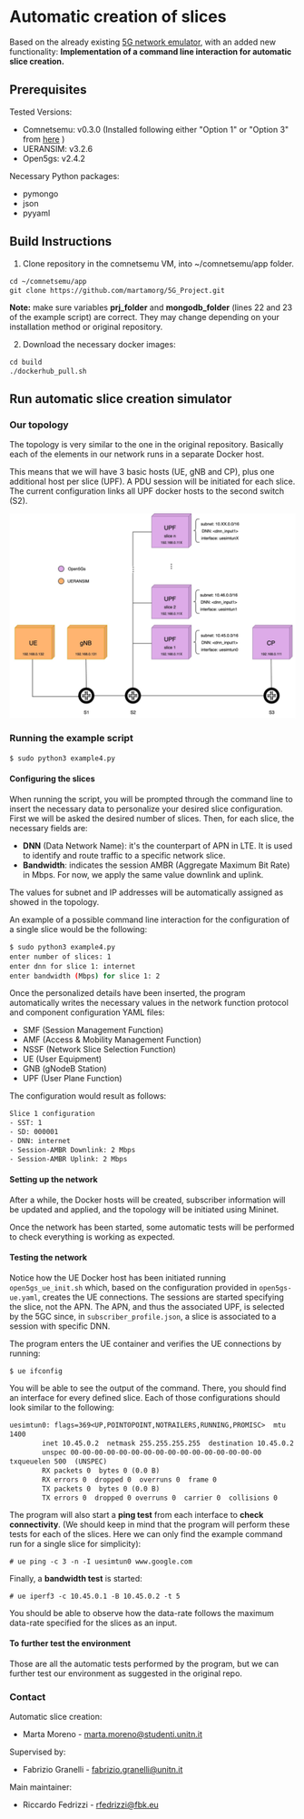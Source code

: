 # Automatic creation of slices
Based on the already existing [5G network emulator](https://github.com/fabrizio-granelli/comnetsemu_5Gnet), with an added new functionality:
**Implementation of a command line interaction for automatic slice creation.** 

## Prerequisites

Tested Versions:
- Comnetsemu: v0.3.0 (Installed following either "Option 1" or "Option 3" from [here](https://git.comnets.net/public-repo/comnetsemu) )
- UERANSIM: v3.2.6
- Open5gs: v2.4.2

Necessary Python packages:
- pymongo
- json
- pyyaml

## Build Instructions

1. Clone repository in the comnetsemu VM, into ~/comnetsemu/app folder.
```
cd ~/comnetsemu/app 
git clone https://github.com/martamorg/5G_Project.git
```
**Note:** make sure variables **prj_folder** and **mongodb_folder** (lines 22 and 23 of the example script) are correct. They may change depending on your installation method or original repository.

2. Download the necessary docker images:

```
cd build
./dockerhub_pull.sh
```


## Run automatic slice creation simulator

### Our topology
The topology is very similar to the one in the original repository. Basically each of the elements in our network runs in a separate Docker host.

This means that we will have 3 basic hosts (UE, gNB and CP), plus one additional host per slice (UPF).
A PDU session will be initiated for each slice.
The current configuration links all UPF docker hosts to the second switch (S2). 

<img src="./images/mytopology.jpg" title="./images/mytopology.jpg" width=1000px></img>


### Running the example script
```bash
$ sudo python3 example4.py
```

#### Configuring the slices

When running the script, you will be prompted through the command line to insert the necessary data to personalize your desired slice configuration. 
First we will be asked the desired number of slices. Then, for each slice, the necessary fields are: 
- **DNN** (Data Network Name): it's the counterpart of APN in LTE. It is used to identify and route traffic to a specific network slice.
- **Bandwidth**: indicates the session AMBR (Aggregate Maximum Bit Rate) in Mbps. For now, we apply the same value downlink and uplink.

The values for subnet and IP addresses will be automatically assigned as showed in the topology. 

An example of a possible command line interaction for the configuration of a single slice would be the following: 
```bash
$ sudo python3 example4.py
enter number of slices: 1
enter dnn for slice 1: internet
enter bandwidth (Mbps) for slice 1: 2
```

Once the personalized details have been inserted, the program automatically writes the necessary values in the network function protocol and component configuration YAML files: 
- SMF (Session Management Function)
- AMF (Access & Mobility Management Function)
- NSSF (Network Slice Selection Function)
- UE (User Equipment)
- GNB (gNodeB Station)
- UPF (User Plane Function)

The configuration would result as follows:

```
Slice 1 configuration
- SST: 1
- SD: 000001
- DNN: internet
- Session-AMBR Downlink: 2 Mbps
- Session-AMBR Uplink: 2 Mbps
```

#### Setting up the network


After a while, the Docker hosts will be created, subscriber information will be updated and applied, and the topology will be initiated using Mininet. 

Once the network has been started, some automatic tests will be performed to check everything is working as expected.

#### Testing the network

Notice how the UE Docker host has been initiated running `open5gs_ue_init.sh` which, based on the configuration provided in `open5gs-ue.yaml`, creates the UE connections.
The sessions are started specifying the slice, not the APN. The APN, and thus the associated UPF, is selected by the 5GC since, in `subscriber_profile.json`, a slice is associated to a session with specific DNN.

The program enters the UE container and verifies the UE connections by running:

``` 
$ ue ifconfig
``` 

You will be able to see the output of the command. There, you should find an interface for every defined slice. Each of those configurations should look similar to the following:

```
uesimtun0: flags=369<UP,POINTOPOINT,NOTRAILERS,RUNNING,PROMISC>  mtu 1400
        inet 10.45.0.2  netmask 255.255.255.255  destination 10.45.0.2
        unspec 00-00-00-00-00-00-00-00-00-00-00-00-00-00-00-00  txqueuelen 500  (UNSPEC)
        RX packets 0  bytes 0 (0.0 B)
        RX errors 0  dropped 0  overruns 0  frame 0
        TX packets 0  bytes 0 (0.0 B)
        TX errors 0  dropped 0 overruns 0  carrier 0  collisions 0
```

The program will also start a **ping test** from each interface to **check connectivity**.
(We should keep in mind that the program will perform these tests for each of the slices. Here we can only find the example command run for a single slice for simplicity):
``` 
# ue ping -c 3 -n -I uesimtun0 www.google.com
``` 

Finally, a **bandwidth test** is started:
``` 
# ue iperf3 -c 10.45.0.1 -B 10.45.0.2 -t 5
``` 

You should be able to observe how the data-rate follows the maximum data-rate specified for the slices as an input.


#### To further test the environment

Those are all the automatic tests performed by the program, but we can further test our environment as suggested in the original repo. 

### Contact

Automatic slice creation: 
- Marta Moreno - marta.moreno@studenti.unitn.it

Supervised by: 
- Fabrizio Granelli - fabrizio.granelli@unitn.it

Main maintainer:
- Riccardo Fedrizzi - rfedrizzi@fbk.eu




